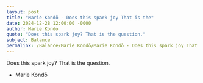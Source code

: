 ```yaml
---
layout: post
title: "Marie Kondō - Does this spark joy That is the"
date: 2024-12-28 12:00:00 -0000
author: Marie Kondō
quote: "Does this spark joy? That is the question."
subject: Balance
permalink: /Balance/Marie Kondō/Marie Kondō - Does this spark joy That is the
---
```


Does this spark joy? That is the question.

- Marie Kondō
